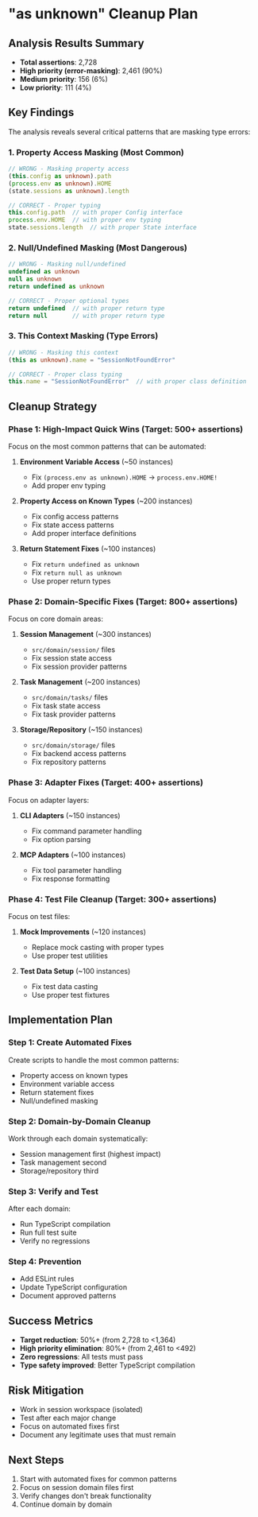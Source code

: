 # "as unknown" Cleanup Plan

## Analysis Results Summary
- **Total assertions**: 2,728
- **High priority (error-masking)**: 2,461 (90%)
- **Medium priority**: 156 (6%)
- **Low priority**: 111 (4%)

## Key Findings
The analysis reveals several critical patterns that are masking type errors:

### 1. Property Access Masking (Most Common)
```typescript
// WRONG - Masking property access
(this.config as unknown).path
(process.env as unknown).HOME
(state.sessions as unknown).length

// CORRECT - Proper typing
this.config.path  // with proper Config interface
process.env.HOME  // with proper env typing
state.sessions.length  // with proper State interface
```

### 2. Null/Undefined Masking (Most Dangerous)
```typescript
// WRONG - Masking null/undefined
undefined as unknown
null as unknown
return undefined as unknown

// CORRECT - Proper optional types
return undefined  // with proper return type
return null       // with proper return type
```

### 3. This Context Masking (Type Errors)
```typescript
// WRONG - Masking this context
(this as unknown).name = "SessionNotFoundError"

// CORRECT - Proper class typing
this.name = "SessionNotFoundError"  // with proper class definition
```

## Cleanup Strategy

### Phase 1: High-Impact Quick Wins (Target: 500+ assertions)
Focus on the most common patterns that can be automated:

1. **Environment Variable Access** (~50 instances)
   - Fix `(process.env as unknown).HOME` → `process.env.HOME!`
   - Add proper env typing

2. **Property Access on Known Types** (~200 instances)
   - Fix config access patterns
   - Fix state access patterns
   - Add proper interface definitions

3. **Return Statement Fixes** (~100 instances)
   - Fix `return undefined as unknown`
   - Fix `return null as unknown`
   - Use proper return types

### Phase 2: Domain-Specific Fixes (Target: 800+ assertions)
Focus on core domain areas:

1. **Session Management** (~300 instances)
   - `src/domain/session/` files
   - Fix session state access
   - Fix session provider patterns

2. **Task Management** (~200 instances)
   - `src/domain/tasks/` files
   - Fix task state access
   - Fix task provider patterns

3. **Storage/Repository** (~150 instances)
   - `src/domain/storage/` files
   - Fix backend access patterns
   - Fix repository patterns

### Phase 3: Adapter Fixes (Target: 400+ assertions)
Focus on adapter layers:

1. **CLI Adapters** (~150 instances)
   - Fix command parameter handling
   - Fix option parsing

2. **MCP Adapters** (~100 instances)
   - Fix tool parameter handling
   - Fix response formatting

### Phase 4: Test File Cleanup (Target: 300+ assertions)
Focus on test files:

1. **Mock Improvements** (~120 instances)
   - Replace mock casting with proper types
   - Use proper test utilities

2. **Test Data Setup** (~100 instances)
   - Fix test data casting
   - Use proper test fixtures

## Implementation Plan

### Step 1: Create Automated Fixes
Create scripts to handle the most common patterns:
- Property access on known types
- Environment variable access
- Return statement fixes
- Null/undefined masking

### Step 2: Domain-by-Domain Cleanup
Work through each domain systematically:
- Session management first (highest impact)
- Task management second
- Storage/repository third

### Step 3: Verify and Test
After each domain:
- Run TypeScript compilation
- Run full test suite
- Verify no regressions

### Step 4: Prevention
- Add ESLint rules
- Update TypeScript configuration
- Document approved patterns

## Success Metrics
- **Target reduction**: 50%+ (from 2,728 to <1,364)
- **High priority elimination**: 80%+ (from 2,461 to <492)
- **Zero regressions**: All tests must pass
- **Type safety improved**: Better TypeScript compilation

## Risk Mitigation
- Work in session workspace (isolated)
- Test after each major change
- Focus on automated fixes first
- Document any legitimate uses that must remain

## Next Steps
1. Start with automated fixes for common patterns
2. Focus on session domain files first
3. Verify changes don't break functionality
4. Continue domain by domain 
